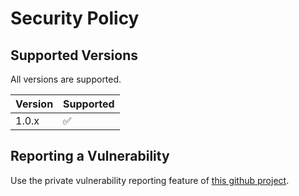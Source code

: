 # Security Policy

## Supported Versions

All versions are supported.

| Version | Supported          |
| ------- | ------------------ |
| 1.0.x   | :white_check_mark: |

## Reporting a Vulnerability

Use the private vulnerability reporting feature of [this github project](https://github.com/aaltepet/vscode-emacs-quick-picker/security).
